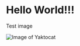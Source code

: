 # Hello World!!!

Test image

![Image of Yaktocat](https://octodex.github.com/images/yaktocat.png)

